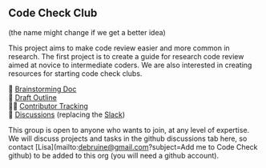 ## Code Check Club

(the name might change if we get a better idea)

This project aims to make code review easier and more common in research. The first project is to create a guide for research code review aimed at novice to intermediate coders. We are also interested in creating resources for starting code check clubs.

🧠 [Brainstorming Doc](https://docs.google.com/document/d/1cqrRDEYkhtZT9QRruZmUnPPN00VEo0fKV7cEyoluMnU/edit)  
📝 [Draft Outline](https://docs.google.com/document/d/1NH8-YX8094M7fwURy1bnSiDUX6LyFIzYtLHq3ZraQvw/edit)  
🙋🏾 [Contributor Tracking](https://docs.google.com/spreadsheets/d/1NJY-jt2T1MlWYiJ5P1sL8aGscYYzrCuZ1ThXFbdFWKI/edit#gid=0)  
💬 [Discussions](https://github.com/orgs/code-check-club/discussions) (replacing the [Slack](https://join.slack.com/t/codereviewguide/)) 

This group is open to anyone who wants to join, at any level of expertise. We will discuss projects and tasks in the github discussions tab here, so contact [Lisa](mailto:debruine@gmail.com?subject=Add me to Code Check github) to be added to this org (you will need a github account).
